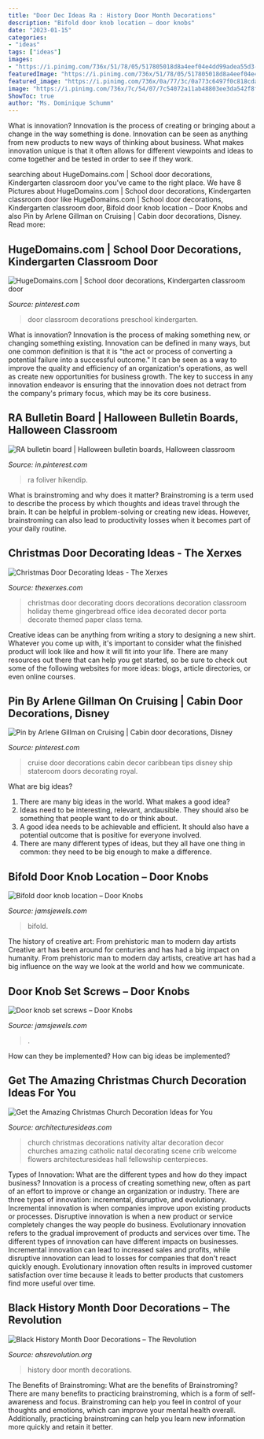 ```yaml
---
title: "Door Dec Ideas Ra : History Door Month Decorations"
description: "Bifold door knob location – door knobs"
date: "2023-01-15"
categories:
- "ideas"
tags: ["ideas"]
images:
- "https://i.pinimg.com/736x/51/78/05/517805018d8a4eef04e4dd99adea55d3--ra-bulletins-ra-bulletin-boards.jpg"
featuredImage: "https://i.pinimg.com/736x/51/78/05/517805018d8a4eef04e4dd99adea55d3--ra-bulletins-ra-bulletin-boards.jpg"
featured_image: "https://i.pinimg.com/736x/0a/77/3c/0a773c6497f0c818cdaa4679395632a4--cruise.jpg"
image: "https://i.pinimg.com/736x/7c/54/07/7c54072a11ab48803ee3da542f8f99ba.jpg"
ShowToc: true
author: "Ms. Dominique Schumm"
---
```



What is innovation?
Innovation is the process of creating or bringing about a change in the way something is done. Innovation can be seen as anything from new products to new ways of thinking about business. What makes innovation unique is that it often allows for different viewpoints and ideas to come together and be tested in order to see if they work.

	

		
searching about HugeDomains.com | School door decorations, Kindergarten classroom door you've came to the right place. We have 8 Pictures about HugeDomains.com | School door decorations, Kindergarten classroom door like HugeDomains.com | School door decorations, Kindergarten classroom door, Bifold door knob location – Door Knobs and also Pin by Arlene Gillman on Cruising | Cabin door decorations, Disney. Read more:
		
    
## HugeDomains.com | School Door Decorations, Kindergarten Classroom Door

<img loading=lazy src="https://i.pinimg.com/736x/7c/54/07/7c54072a11ab48803ee3da542f8f99ba.jpg" onerror="this.onerror=null;this.src='https://tse2.mm.bing.net/th?id=OIP.-sknISjOa1qWTywV0fr8HQHaJ3&amp;pid=15.1';" alt="HugeDomains.com | School door decorations, Kindergarten classroom door">

_Source: pinterest.com_

>door classroom decorations preschool kindergarten. 

	

What is innovation?
Innovation is the process of making something new, or changing something existing. Innovation can be defined in many ways, but one common definition is that it is "the act or process of converting a potential failure into a successful outcome." 
It can be seen as a way to improve the quality and efficiency of an organization's operations, as well as create new opportunities for business growth. 
The key to success in any innovation endeavor is ensuring that the innovation does not detract from the company's primary focus, which may be its core business.

    
## RA Bulletin Board | Halloween Bulletin Boards, Halloween Classroom

<img loading=lazy src="https://i.pinimg.com/736x/51/78/05/517805018d8a4eef04e4dd99adea55d3--ra-bulletins-ra-bulletin-boards.jpg" onerror="this.onerror=null;this.src='https://tse4.mm.bing.net/th?id=OIP.1BNeJl6Vr3aaJaP90J92wAHaJ3&amp;pid=15.1';" alt="RA bulletin board | Halloween bulletin boards, Halloween classroom">

_Source: in.pinterest.com_

>ra foliver hikendip. 

	

What is brainstroming and why does it matter?
Brainstroming is a term used to describe the process by which thoughts and ideas travel through the brain. It can be helpful in problem-solving or creating new ideas. However, brainstroming can also lead to productivity losses when it becomes part of your daily routine.

    
## Christmas Door Decorating Ideas - The Xerxes

<img loading=lazy src="http://thexerxes.com/wp-content/uploads/2015/11/1115.jpg" onerror="this.onerror=null;this.src='https://tse3.mm.bing.net/th?id=OIP.EE4ckldn2-ihEAsg09sBdwHaK4&amp;pid=15.1';" alt="Christmas Door Decorating Ideas - The Xerxes">

_Source: thexerxes.com_

>christmas door decorating doors decorations decoration classroom holiday theme gingerbread office idea decorated decor porta decorate themed paper class tema. 

	

Creative ideas can be anything from writing a story to designing a new shirt. Whatever you come up with, it's important to consider what the finished product will look like and how it will fit into your life. There are many resources out there that can help you get started, so be sure to check out some of the following websites for more ideas: blogs, article directories, or even online courses.

    
## Pin By Arlene Gillman On Cruising | Cabin Door Decorations, Disney

<img loading=lazy src="https://i.pinimg.com/736x/0a/77/3c/0a773c6497f0c818cdaa4679395632a4--cruise.jpg" onerror="this.onerror=null;this.src='https://tse1.mm.bing.net/th?id=OIP.VJvEqJ1BNitlKhsBEYjLHQHaJ3&amp;pid=15.1';" alt="Pin by Arlene Gillman on Cruising | Cabin door decorations, Disney">

_Source: pinterest.com_

>cruise door decorations cabin decor caribbean tips disney ship stateroom doors decorating royal. 

	

What are big ideas?
1. There are many big ideas in the world. What makes a good idea?
2. Ideas need to be interesting, relevant, andausible. They should also be something that people want to do or think about.
3. A good idea needs to be achievable and efficient. It should also have a potential outcome that is positive for everyone involved.
4. There are many different types of ideas, but they all have one thing in common: they need to be big enough to make a difference.

    
## Bifold Door Knob Location – Door Knobs

<img loading=lazy src="https://jamsjewels.com/wp-content/uploads/imgp/bifold-door-knob-location-18-8091.jpg" onerror="this.onerror=null;this.src='https://tse3.mm.bing.net/th?id=OIP.8mxV3PxIryfh37xywI6eRQHaJI&amp;pid=15.1';" alt="Bifold door knob location – Door Knobs">

_Source: jamsjewels.com_

>bifold. 

	

The history of creative art: From prehistoric man to modern day artists
Creative art has been around for centuries and has had a big impact on humanity. From prehistoric man to modern day artists, creative art has had a big influence on the way we look at the world and how we communicate.

    
## Door Knob Set Screws – Door Knobs

<img loading=lazy src="https://jamsjewels.com/wp-content/uploads/imgp/door-knob-set-screws-6-5351.jpg" onerror="this.onerror=null;this.src='https://tse3.mm.bing.net/th?id=OIP.BmFNqv7vidRddIemGGaFkAHaGU&amp;pid=15.1';" alt="Door knob set screws – Door Knobs">

_Source: jamsjewels.com_

>. 

	

How can they be implemented?
How can big ideas be implemented?

    
## Get The Amazing Christmas Church Decoration Ideas For You

<img loading=lazy src="https://architecturesideas.com/wp-content/uploads/2018/11/christmas-church-decorations-19.jpg" onerror="this.onerror=null;this.src='https://tse1.mm.bing.net/th?id=OIP.k8TnRMQOsm9-ymcvSaPfgQHaJ4&amp;pid=15.1';" alt="Get the Amazing Christmas Church Decoration Ideas for You">

_Source: architecturesideas.com_

>church christmas decorations nativity altar decoration decor churches amazing catholic natal decorating scene crib welcome flowers architecturesideas hall fellowship centerpieces. 

	

Types of Innovation: What are the different types and how do they impact business?
Innovation is a process of creating something new, often as part of an effort to improve or change an organization or industry. There are three types of innovation: incremental, disruptive, and evolutionary. Incremental innovation is when companies improve upon existing products or processes. Disruptive innovation is when a new product or service completely changes the way people do business. Evolutionary innovation refers to the gradual improvement of products and services over time.
The different types of innovation can have different impacts on businesses. Incremental innovation can lead to increased sales and profits, while disruptive innovation can lead to losses for companies that don't react quickly enough. Evolutionary innovation often results in improved customer satisfaction over time because it leads to better products that customers find more useful over time.

    
## Black History Month Door Decorations – The Revolution

<img loading=lazy src="https://ahsrevolution.org/wp-content/uploads/2016/02/image1-1-e1454705168656-675x900.jpg" onerror="this.onerror=null;this.src='https://tse1.mm.bing.net/th?id=OIP.-chSoPOg5-LRDPfgPIPziQHaJ4&amp;pid=15.1';" alt="Black History Month Door Decorations – The Revolution">

_Source: ahsrevolution.org_

>history door month decorations. 

	

The Benefits of Brainstroming: What are the benefits of Brainstroming?
There are many benefits to practicing brainstroming, which is a form of self-awareness and focus. Brainstroming can help you feel in control of your thoughts and emotions, which can improve your mental health overall. Additionally, practicing brainstroming can help you learn new information more quickly and retain it better.

